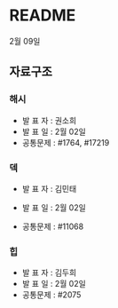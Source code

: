# README

2월 09일

## **자료구조**

### **해시**

- 발  표  자 : 권소희
- 발  표  일 : 2월 02일
- 공통문제 : #1764, #17219

### **덱**

- 발  표  자 : 김민태

- 발  표  일 : 2월 02일

- 공통문제 : #11068

  

### **힙**

- 발  표  자 : 김두희
- 발  표  일 : 2월 02일
- 공통문제 : #2075
